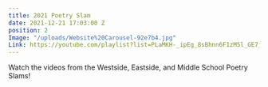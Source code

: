 ```yaml
---
title: 2021 Poetry Slam
date: 2021-12-21 17:03:00 Z
position: 2
Image: "/uploads/Website%20Carousel-92e7b4.jpg"
Link: https://youtube.com/playlist?list=PLaMKH-_ipEg_8sBhnn6F1zM5l_GE7jIFh
---
```


Watch the videos from the Westside, Eastside, and Middle School Poetry Slams!